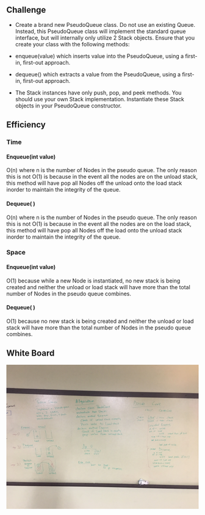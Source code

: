 ## Challenge
- Create a brand new PseudoQueue class. Do not use an existing Queue. Instead, this PseudoQueue class will implement the standard queue interface, but will internally only utilize 2 Stack objects. Ensure that you create your class with the following methods:

-  enqueue(value) which inserts value into the PseudoQueue, using a first-in, first-out approach.
- dequeue() which extracts a value from the PseudoQueue, using a first-in, first-out approach.
- The Stack instances have only push, pop, and peek methods. You should use your own Stack implementation. Instantiate these Stack objects in your PseudoQueue constructor.

## Efficiency

### Time

#### Enqueue(int value)
O(n) where n is the number of Nodes in the pseudo queue. The only reason this is not O(1) is because in the event all the nodes are on the unload stack, this method will have pop all Nodes off the unload onto the load stack inorder to maintain the integrity of the queue.

#### Dequeue( )
O(n) where n is the number of Nodes in the pseudo queue. The only reason this is not O(1) is because in the event all the nodes are on the load stack, this method will have pop all Nodes off the load onto the unload stack inorder to maintain the integrity of the queue.

### Space
#### Enqueue(int value)
O(1) because while a new Node is instantiated, no new stack is being created and neither the unload or load stack will have more than the total number of Nodes in the pseudo queue combines.

#### Dequeue( )
O(1) because  no new stack is being created and neither the unload or load stack will have more than the total number of Nodes in the pseudo queue combines.

## White Board
![PseudoQueue](../../Assets/pseudoQueue.JPG)
